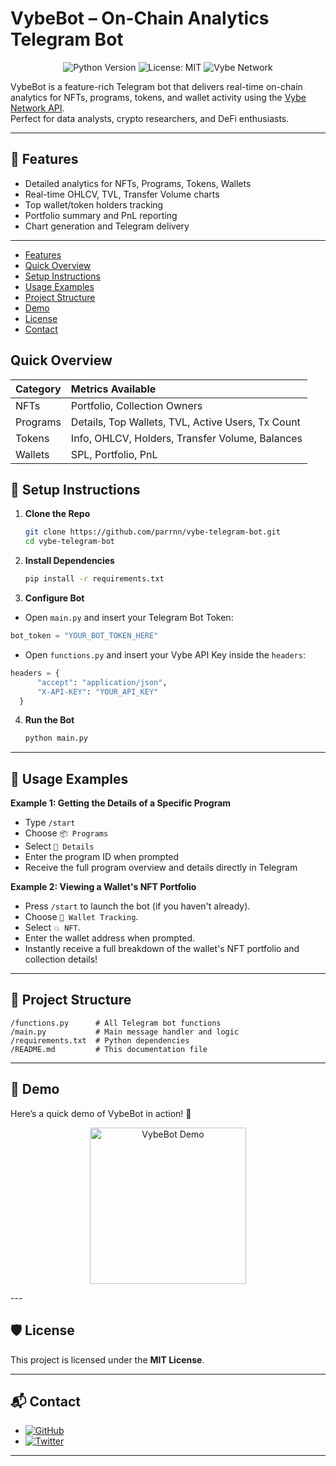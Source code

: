 # VybeBot – On-Chain Analytics Telegram Bot

<p align="center">
  <img src="https://img.shields.io/badge/Python-3.10+-blue.svg" alt="Python Version" />
  <img src="https://img.shields.io/badge/License-MIT-green.svg" alt="License: MIT" />
  <img src="https://img.shields.io/badge/Powered%20By-Vybe%20Network-purple.svg" alt="Vybe Network" />
</p>

VybeBot is a feature-rich Telegram bot that delivers real-time on-chain analytics for NFTs, programs, tokens, and wallet activity using the [Vybe Network API](https://docs.vybenetwork.com).  
Perfect for data analysts, crypto researchers, and DeFi enthusiasts.

---

## 🚀 Features

- Detailed analytics for NFTs, Programs, Tokens, Wallets
- Real-time OHLCV, TVL, Transfer Volume charts
- Top wallet/token holders tracking
- Portfolio summary and PnL reporting
- Chart generation and Telegram delivery

---
- [Features](#-features)
- [Quick Overview](#quick-overview)
- [Setup Instructions](#-setup-instructions)
- [Usage Examples](#-usage-examples)
- [Project Structure](#-project-structure)
- [Demo](#-demo-coming-soon)
- [License](#-license)
- [Contact](#-contact)
## Quick Overview
| Category | Metrics Available |
|:---------|:------------------|
| NFTs     | Portfolio, Collection Owners |
| Programs | Details, Top Wallets, TVL, Active Users, Tx Count |
| Tokens   | Info, OHLCV, Holders, Transfer Volume, Balances |
| Wallets  | SPL, Portfolio, PnL |

## 🧰 Setup Instructions

1. **Clone the Repo**
   ```bash
   git clone https://github.com/parrnn/vybe-telegram-bot.git
   cd vybe-telegram-bot
   ```

2. **Install Dependencies**
   ```bash
   pip install -r requirements.txt
   ```

3. **Configure Bot**
 
- Open `main.py` and insert your Telegram Bot Token:

```python
bot_token = "YOUR_BOT_TOKEN_HERE"
```

 - Open `functions.py` and insert your Vybe API Key inside the `headers`:

```python
headers = {
      "accept": "application/json",
      "X-API-KEY": "YOUR_API_KEY"
  }
```

4. **Run the Bot**
   ```bash
   python main.py
   ```

---

## 📖 Usage Examples

**Example 1: Getting the Details of a Specific Program**
- Type `/start`
- Choose `📦 Programs`
- Select `📄 Details`
- Enter the program ID when prompted
- Receive the full program overview and details directly in Telegram

**Example 2: Viewing a Wallet's NFT Portfolio**
- Press `/start` to launch the bot (if you haven't already).
- Choose `🧾 Wallet Tracking`.
- Select `💥 NFT`.
- Enter the wallet address when prompted.
- Instantly receive a full breakdown of the wallet's NFT portfolio and collection details!


---

## 📂 Project Structure

```
/functions.py      # All Telegram bot functions
/main.py           # Main message handler and logic
/requirements.txt  # Python dependencies
/README.md         # This documentation file
```

---

## 📸 Demo

Here’s a quick demo of VybeBot in action! 🚀

<p align="center">
  <img src="https://github.com/parrnn/Telegram-Bot-For-Vybe/blob/main/Tutorial/VYBE.gif?raw=true" alt="VybeBot Demo" width="250"/>
</p>
---

## 🛡 License

This project is licensed under the **MIT License**.

---

## 📬 Contact

- [![GitHub](https://img.shields.io/badge/-GitHub-181717?logo=github&logoColor=white)](https://github.com/parrnn)
- [![Twitter](https://img.shields.io/badge/-Twitter-1DA1F2?logo=twitter&logoColor=white)](https://twitter.com/par_rnn)

---
